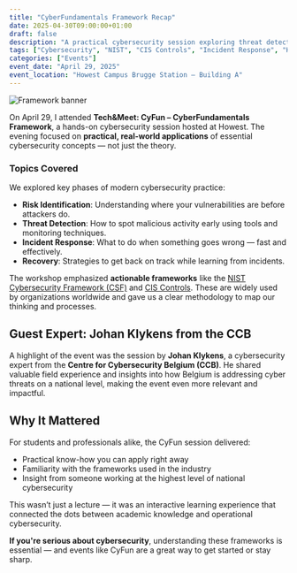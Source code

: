 ```yaml
---
title: "CyberFundamentals Framework Recap"
date: 2025-04-30T09:00:00+01:00
draft: false
description: "A practical cybersecurity session exploring threat detection, response, and recovery strategies using real-world frameworks."
tags: ["Cybersecurity", "NIST", "CIS Controls", "Incident Response", "Howest", "Tech&Meet"]
categories: ["Events"]
event_date: "April 29, 2025"
event_location: "Howest Campus Brugge Station – Building A"
---
```


![Framework banner](images/blog/2025-04-30-cyber-fundamentals.jpg)

On April 29, I attended **Tech&Meet: CyFun – CyberFundamentals Framework**, a hands-on cybersecurity session hosted at Howest. The evening focused on **practical, real-world applications** of essential cybersecurity concepts — not just the theory.

### Topics Covered

We explored key phases of modern cybersecurity practice:
- **Risk Identification**: Understanding where your vulnerabilities are before attackers do.
- **Threat Detection**: How to spot malicious activity early using tools and monitoring techniques.
- **Incident Response**: What to do when something goes wrong — fast and effectively.
- **Recovery**: Strategies to get back on track while learning from incidents.

The workshop emphasized **actionable frameworks** like the [NIST Cybersecurity Framework (CSF)](https://www.nist.gov/cyberframework) and [CIS Controls](https://www.cisecurity.org/controls). These are widely used by organizations worldwide and gave us a clear methodology to map our thinking and processes.

## Guest Expert: Johan Klykens from the CCB

A highlight of the event was the session by **Johan Klykens**, a cybersecurity expert from the **Centre for Cybersecurity Belgium (CCB)**. He shared valuable field experience and insights into how Belgium is addressing cyber threats on a national level, making the event even more relevant and impactful.

## Why It Mattered

For students and professionals alike, the CyFun session delivered:
- Practical know-how you can apply right away
- Familiarity with the frameworks used in the industry
- Insight from someone working at the highest level of national cybersecurity

This wasn’t just a lecture — it was an interactive learning experience that connected the dots between academic knowledge and operational cybersecurity.

**If you're serious about cybersecurity**, understanding these frameworks is essential — and events like CyFun are a great way to get started or stay sharp.
